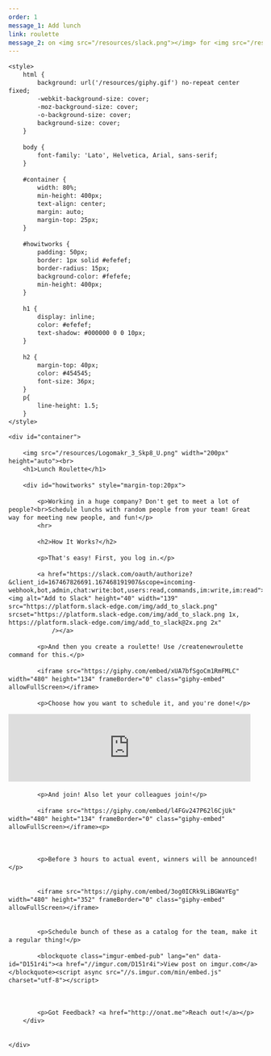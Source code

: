 ```yaml
---
order: 1
message_1: Add lunch 
link: roulette
message_2: on <img src="/resources/slack.png"></img> for <img src="/resources/Logomakr_3_Skp8_U.png"></img>.
---
```


<html>

<head>
    <link href="https://fonts.googleapis.com/css?family=Lato" rel="stylesheet">

    <style>
        html {
            background: url('/resources/giphy.gif') no-repeat center fixed;
            -webkit-background-size: cover;
            -moz-background-size: cover;
            -o-background-size: cover;
            background-size: cover;
        }
        
        body {
            font-family: 'Lato', Helvetica, Arial, sans-serif;
        }
        
        #container {
            width: 80%;
            min-height: 400px;
            text-align: center;
            margin: auto;
            margin-top: 25px;
        }
        
        #howitworks {
            padding: 50px;
            border: 1px solid #efefef;
            border-radius: 15px;
            background-color: #fefefe;
            min-height: 400px;
        }
        
        h1 {
            display: inline;
            color: #efefef;
            text-shadow: #000000 0 0 10px;
        }
        
        h2 {
            margin-top: 40px;
            color: #454545;
            font-size: 36px;
        }
        p{
            line-height: 1.5;
        }
    </style>
</head>

<body>


    <div id="container">

        <img src="/resources/Logomakr_3_Skp8_U.png" width="200px" height="auto"><br>
        <h1>Lunch Roulette</h1>

        <div id="howitworks" style="margin-top:20px">

            <p>Working in a huge company? Don't get to meet a lot of people?<br>Schedule lunchs with random people from your team! Great way for meeting new people, and fun!</p>
            <hr>

            <h2>How It Works?</h2>

            <p>That's easy! First, you log in.</p>

            <a href="https://slack.com/oauth/authorize?&client_id=167467826691.167468191907&scope=incoming-webhook,bot,admin,chat:write:bot,users:read,commands,im:write,im:read"><img alt="Add to Slack" height="40" width="139" src="https://platform.slack-edge.com/img/add_to_slack.png" srcset="https://platform.slack-edge.com/img/add_to_slack.png 1x, https://platform.slack-edge.com/img/add_to_slack@2x.png 2x"
                /></a>

            <p>And then you create a roulette! Use /createnewroulette command for this.</p>

            <iframe src="https://giphy.com/embed/xUA7bfSgoCm1RmFMLC" width="480" height="134" frameBorder="0" class="giphy-embed" allowFullScreen></iframe>

            <p>Choose how you want to schedule it, and you're done!</p>

<iframe src="https://giphy.com/embed/l1BgSy7X06kMOTH7W" width="480" height="134" frameBorder="0" class="giphy-embed" allowFullScreen></iframe><p>
            
            <p>And join! Also let your colleagues join!</p>
            
            <iframe src="https://giphy.com/embed/l4FGv247P62l6CjUk" width="480" height="134" frameBorder="0" class="giphy-embed" allowFullScreen></iframe><p> 



            <p>Before 3 hours to actual event, winners will be announced!</p>


            <iframe src="https://giphy.com/embed/3og0ICRk9LiBGWaYEg" width="480" height="352" frameBorder="0" class="giphy-embed" allowFullScreen></iframe>
      
      
            <p>Schedule bunch of these as a catalog for the team, make it a regular thing!</p>

            <blockquote class="imgur-embed-pub" lang="en" data-id="D151r4i"><a href="//imgur.com/D151r4i">View post on imgur.com</a></blockquote><script async src="//s.imgur.com/min/embed.js" charset="utf-8"></script>
            
            
            
            <p>Got Feedback? <a href="http://onat.me">Reach out!</a></p>
        </div>


    </div>


</body>

</html>
